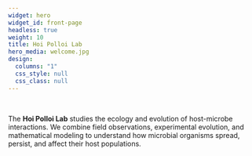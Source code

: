 ```yaml
---
widget: hero
widget_id: front-page
headless: true
weight: 10
title: Hoi Polloi Lab
hero_media: welcome.jpg
design:
  columns: "1"
  css_style: null
  css_class: null
---
```

<br>

The **Hoi Polloi Lab** studies the ecology and evolution of host-microbe interactions. We combine field observations, experimental evolution, and mathematical modeling to understand how microbial organisms spread, persist, and affect their host populations.